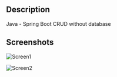 ## Description
Java - Spring Boot CRUD without database

## Screenshots
![Screen1](https://raw.githubusercontent.com/adanyc/spring-boot-crud-sin-base-datos/master/screenshot-1.PNG)

![Screen2](https://raw.githubusercontent.com/adanyc/spring-boot-crud-sin-base-datos/master/screenshot-2.PNG)



